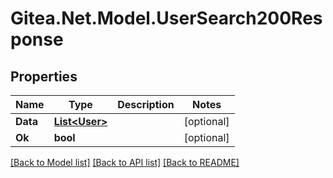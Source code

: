 # Gitea.Net.Model.UserSearch200Response

## Properties

Name | Type | Description | Notes
------------ | ------------- | ------------- | -------------
**Data** | [**List&lt;User&gt;**](User.md) |  | [optional] 
**Ok** | **bool** |  | [optional] 

[[Back to Model list]](../README.md#documentation-for-models) [[Back to API list]](../README.md#documentation-for-api-endpoints) [[Back to README]](../README.md)

